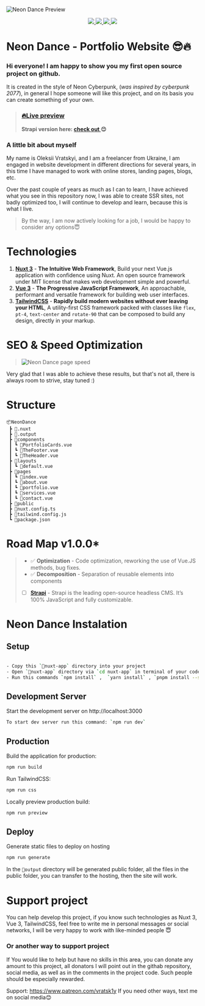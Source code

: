![Neon Dance Preview](https://mir-s3-cdn-cf.behance.net/project_modules/max_1200/ac9593159959367.63aa216bf3dff.png)

<div align="center">
<a href="https://www.behance.net/alexvracky" target="_blank"> <img src="https://img.shields.io/badge/Behance-Profile-ff69b4"> </a>
<a href="https://discord.gg/6V6PZhck" target="_blank"> <img src="https://img.shields.io/badge/Neon%20Dance-Discord-blueviolet"> </a>
<a href="https://t.me/vratsky1" target="_blank"> <img src="https://img.shields.io/badge/Personal-Telegram-blue"> </a>
<a href="https://github.com/vratskyi/neon-dance/tree/master" target="_blank"> <img src="https://img.shields.io/badge/Version-0.2.7-success"> </a>
</div>

# Neon Dance - Portfolio Website 😎🔥

### Hi everyone! I am happy to show you my first open source project on github.

It is created in the style of Neon Cyberpunk, (*was inspired by cyberpunk 2077*), in general I hope someone will like this project, and on its basis you can create something of your own.

>### [🔥Live preview](https://vratsky.com/)
> **Strapi version here: <a href="https://github.com/vratskyi/NeonDance-Strapi" target="_blank"> check out </a> 😊**

###   A little bit about myself

My name is Oleksii Vratskyi, and I am a freelancer from Ukraine, I am engaged in website development in different directions for several years, in this time I have managed to work with online stores, landing pages, blogs, etc. 

Over the past couple of years as much as I can to learn, I have achieved what you see in this repository now, I was able to create SSR sites, not badly optimized too, I will continue to develop and learn, because this is what I live.

>By the way, I am now actively looking for a job, I would be happy to consider any options😇


# Technologies

1.  **[Nuxt 3](https://nuxt.com/)** - **The Intuitive Web Framework**, Build your next Vue.js application with confidence using Nuxt. An
    open source framework under MIT license that makes web development
    simple and powerful.
2.  [**Vue 3**](https://vuejs.org/) - **The Progressive JavaScript Framework**, An approachable, performant and versatile framework for building web user interfaces.
3.  **[TailwindCSS](https://tailwindcss.com/)** - **Rapidly build modern websites without ever leaving your HTML**, A utility-first CSS framework packed with classes like `flex`, `pt-4`, `text-center` and `rotate-90` that can be composed to build any design, directly in your markup.

# SEO & Speed Optimization

> ![Neon Dance page speed](https://vratsky.com/assets/img/neon-dance-page-speed-insights.png)


Very glad that I was able to achieve these results, but that's not all, there is always room to strive, stay tuned :)

# Structure

```
📦NeonDance
 ┣ 📂.nuxt
 ┣ 📂.output
 ┣ 📂components
 ┃ ┗ 📜PortfolioCards.vue
 ┃ ┗ 📜TheFooter.vue
 ┃ ┗ 📜TheHeader.vue
 ┣ 📂layouts
 ┃ ┗ 📜default.vue
 ┣ 📂pages
 ┃ ┗ 📜index.vue
 ┃ ┗ 📜about.vue
 ┃ ┗ 📜portfolio.vue
 ┃ ┗ 📜services.vue
 ┃ ┗ 📜contact.vue
 ┣ 📂public
 ┣ 📜nuxt.config.ts
 ┣ 📜tailwind.config.js
 ┗ 📜package.json
```

# Road Map v1.0.0*

> - :white_check_mark:  **Optimization** - Code optimization, reworking the use of Vue.JS methods, bug fixes.
> - :white_check_mark:  **Decomposition** - Separation of reusable elements into components
> - [ ]  **[Strapi](https://strapi.io/)** - Strapi is the leading open-source headless CMS. It’s 100% JavaScript and fully customizable.


# Neon Dance Instalation

## Setup

```bash

- Copy this `📂nuxt-app` directory into your project 
- Open `📂nuxt-app` directory via `cd nuxt-app` in terminal of your code editor
- Run this commands `npm install` ,  `yarn install` , `pnpm install --shamefully-hoist`
```

## Development Server

Start the development server on http://localhost:3000

```bash
To start dev server run this command: `npm run dev`
```

## Production

Build the application for production:

```bash
npm run build
```

Run TailwindCSS:

```bash
npm run css
```

Locally preview production build:

```bash
npm run preview
```

## Deploy

Generate static files to deploy on hosting

```bash
npm run generate
```

In the `📂output` directory will be generated public folder, all the files in the public folder, you can transfer to the hosting, then the site will work.

# Support project

You can help develop this project, if you know such technologies as Nuxt 3, Vue 3, TailwindCSS, feel free to write me in personal messages or social networks, I will be very happy to work with like-minded people 😇

### Or another way to support project

If You would like to help but have no skills in this area, you can donate any amount to this project, all donators I will point out in the githab repository, social media, as well as in the comments in the project code. Such people should be especially rewarded.

Support: https://www.patreon.com/vratsk1y
If you need other ways, text me on social media😊
